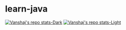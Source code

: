 # learn-java
[![Vanshaj's repo stats-Dark](https://github-readme-stats.vercel.app/api?username=vanshajb10&show_icons=true&theme=dark#gh-dark-mode-only)](https://github.com/VANSHAJB10/learn-java/github-readme-stats#gh-dark-mode-only)
[![Vanshaj's repo stats-Light](https://github-readme-stats.vercel.app/api?username=vanshajb10&show_icons=true&theme=default#gh-light-mode-only)](https://github.com/VANSHAJB10/learn-java/github-readme-stats#gh-light-mode-only)
